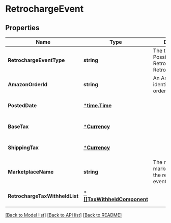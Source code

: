 # RetrochargeEvent

## Properties
Name | Type | Description | Notes
------------ | ------------- | ------------- | -------------
**RetrochargeEventType** | **string** | The type of event.  Possible values:  * Retrocharge  * RetrochargeReversal | [optional] [default to null]
**AmazonOrderId** | **string** | An Amazon-defined identifier for an order. | [optional] [default to null]
**PostedDate** | [***time.Time**](time.Time.md) |  | [optional] [default to null]
**BaseTax** | [***Currency**](Currency.md) |  | [optional] [default to null]
**ShippingTax** | [***Currency**](Currency.md) |  | [optional] [default to null]
**MarketplaceName** | **string** | The name of the marketplace where the retrocharge event occurred. | [optional] [default to null]
**RetrochargeTaxWithheldList** | [***[]TaxWithheldComponent**](array.md) |  | [optional] [default to null]

[[Back to Model list]](../README.md#documentation-for-models) [[Back to API list]](../README.md#documentation-for-api-endpoints) [[Back to README]](../README.md)

